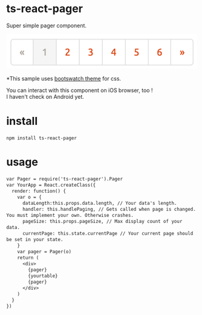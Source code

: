 # ts-react-pager
Super simple pager component.

![screenshot](./resources/ss.png)

*This sample uses [bootswatch theme](https://bootswatch.com/journal/) for css.

You can interact with this component on iOS browser, too !  
I haven't check on Android yet.

# install
```
npm install ts-react-pager
```

# usage

```
var Pager = require('ts-react-pager').Pager
var YourApp = React.createClass({
  render: function() {
    var o = {
      dataLength:this.props.data.length, // Your data's length.
      handler: this.handlePaging, // Gets called when page is changed. You must implement your own. Otherwise crashes.
      pageSize: this.props.pageSize, // Max display count of your data.
      currentPage: this.state.currentPage // Your current page should be set in your state.
    }
    var pager = Pager(o)
    return (
      <div>
        {pager}
        {yourtable}
        {pager}
      </div>
    )
  }
})
```
